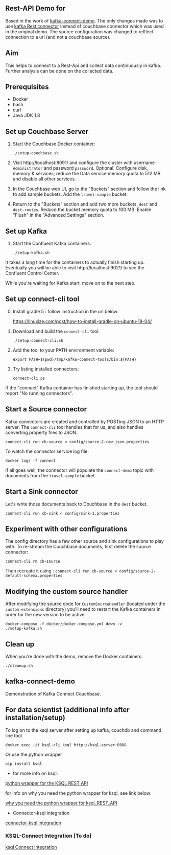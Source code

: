 
## Rest-API Demo for 
Based in the work of [kafka-connect-demo](https://github.com/l0n3star/kafka-connect-demo). The only changes made was to use [kafka Rest connector](https://github.com/llofberg/kafka-connect-rest.git) instead of couchbase connector which was used in the original demo. The source configuration was changed to relflect connection to a url (and not a couchbase source).

## Aim
This helps to connect to a Rest-Api and collect data continuously in kafka. Further analysis can be done on the collected data.


## Prerequisites

* Docker
* bash
* curl 
* Java JDK 1.8

## Set up Couchbase Server

1. Start the Couchbase Docker container:

       ./setup-couchbase.sh

2. Visit http://localhost:8091/ and configure the cluster with username `Administrator` and password `password`.
Optional: Configure disk, memory & services; reduce the Data service memory quota to 512 MB and disable all other services.

3. In the Couchbase web UI, go to the "Buckets" section and follow the link to add sample buckets. Add the `travel-sample` bucket.

4. Return to the "Buckets" section and add two more buckets, `dest` and `dest-routes`.
Reduce the bucket memory quota to 100 MB. Enable "Flush" in the "Advanced Settings" section.

## Set up Kafka

1. Start the Confluent Kafka containers:

       ./setup-kafka.sh

It takes a long time for the containers to actually finish starting up.
Eventually you will be able to visit http://localhost:9021/ to see the Confluent Control Center.

While you're waiting for Kafka start, move on to the next step.

## Set up connect-cli tool

0. Install gradle 5 : follow instruction in the url below:
   
    https://linuxize.com/post/how-to-install-gradle-on-ubuntu-18-04/

1. Download and build the `connect-cli` tool:

       ./setup-connect-cli.sh
       
2. Add the tool to your PATH environment variable:

       export PATH=$(pwd)/tmp/kafka-connect-tools/bin:${PATH}

3. Try listing installed connectors:

       connect-cli ps

If the "connect" Kafka container has finished starting up, the tool should report "No running connectors".

## Start a Source connector

Kafka connectors are created and controlled by POSTing JSON to an HTTP server.
The `connect-cli` tool handles that for us, and also handles converting property files to JSON. 
 
    connect-cli run cb-source < config/source-2-raw-json.properties
To watch the connector service log file:

    docker logs -f connect

If all goes well, the connector will populate the `connect-demo` topic with documents from the `travel-sample` bucket.

## Start a Sink connector

Let's write those documents back to Couchbase in the `dest` bucket.

    connect-cli run cb-sink < config/sink-1.properties    

## Experiment with other configurations

The config directory has a few other source and sink configurations to play with.
To re-stream the Couchbase documents, first delete the source connector:

    connect-cli rm cb-source
    

Then recreate it using :  ` connect-cli run cb-source < config/source-2-default-schema.properties `

## Modifying the custom source handler

After modifying the source code for `CustomSourceHandler` (located under the `custom-extensions` directory) you'll need to restart the Kafka containers in order for the new version to be active:
  
    docker-compose -f docker/docker-compose.yml down -v
    ./setup-kafka.sh

## Clean up

When you're done with the demo, remove the Docker containers:

    ./cleanup.sh
    
## kafka-connect-demo

Demonstration of Kafka Connect Couchbase.
## For data scientist (additional info after installation/setup)

To log on to the ksql server after setting up kafka, couchdb and command line tool

`docker exec -it ksql-cli ksql http://ksql-server:8088 `

Or use the python wrapper

` pip install ksql `

* for more info on ksql:

[python wrapper for the KSQL REST API](https://github.com/bryanyang0528/ksql-python)

for info on why you need the python wrapper for ksql, see link below:

[why you need the python wrapper for ksql_REST_API](https://www.confluent.io/blog/machine-learning-with-python-jupyter-ksql-tensorflow/#:~:text=The%20result%20of%20such%20a,and%20other%20widespread%20Python%20libraries.)

* Connector-ksql integration

[connector-ksql integration](https://docs.ksqldb.io/en/latest/concepts/connectors/)

### KSQL-Connect Integration [To do]

[ksql Connect integration](https://docs.confluent.io/5.4.2/ksql/docs/developer-guide/ksql-connect.html)
